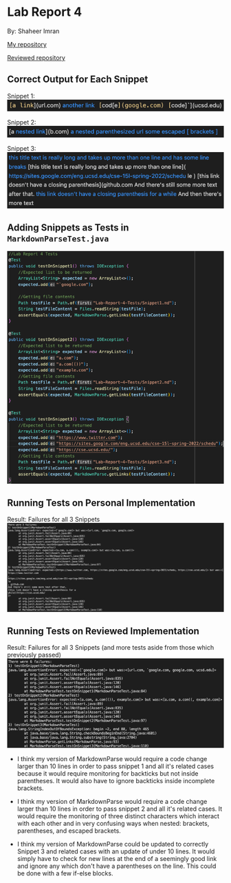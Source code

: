 # Lab Report 4
By: Shaheer Imran

[My repository](https://github.com/shaheerimran/markdown-parser)

[Reviewed repository](https://github.com/szreik/markdown-parser)

## Correct Output for Each Snippet
Snippet 1:
![Snippet1](LabReport4Screenshots/Snippet1.png)

Snippet 2:
![Snippet2](LabReport4Screenshots/Snippet2.png)

Snippet 3:
![Snippet3](LabReport4Screenshots/Snippet3.png)

## Adding Snippets as Tests in `MarkdownParseTest.java`
![AddedTests](LabReport4Screenshots/AddedTests.png)

## Running Tests on Personal Implementation
Result: Failures for all 3 Snippets
![PerImpl](LabReport4Screenshots/TestsOnPersonalImplementation.png)

## Running Tests on Reviewed Implementation
Result: Failures for all 3 Snippets (and more tests aside from those which previously passed)
![PerImpl](LabReport4Screenshots/TestsOnReviewedImplementation.png)

- I think my version of MarkdownParse would require a code change larger than 10 lines in order to pass snippet 1 and all it's related cases because it would require monitoring for backticks but not inside parentheses. It would also have to ignore backticks inside incomplete brackets.

- I think my version of MarkdownParse would require a code change larger than 10 lines in order to pass snippet 2 and all it's related cases. It would require the monitoring of three distinct characters which interact with each other and in very confusing ways when nested: brackets, parentheses, and escaped brackets.

- I think my version of MarkdownParse could be updated to correctly Snippet 3 and related cases with an update of under 10 lines. It would simply have to check for new lines at the end of a seemingly good link and ignore any which don't have a parentheses on the line. This could be done with a few if-else blocks.